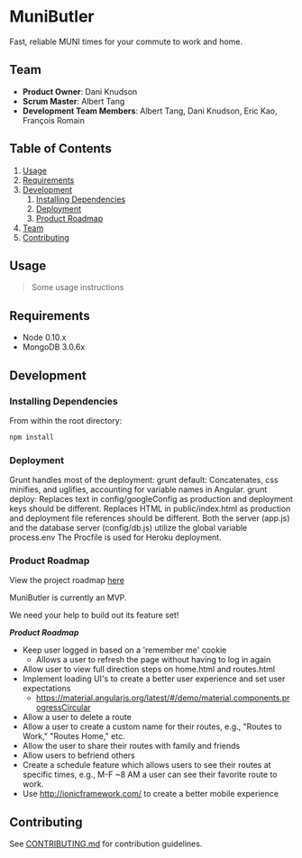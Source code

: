 # MuniButler

> 

Fast, reliable MUNI times for your commute to work and home.

## Team

  - __Product Owner__: Dani Knudson
  - __Scrum Master__: Albert Tang
  - __Development Team Members__: Albert Tang, Dani Knudson, Eric Kao, François Romain

## Table of Contents

1. [Usage](#Usage)
1. [Requirements](#requirements)
1. [Development](#development)
    1. [Installing Dependencies](#installing-dependencies)
    1. [Deployment](#deployment)
    1. [Product Roadmap](#product-roadmap)
1. [Team](#team)
1. [Contributing](#contributing)

## Usage

> Some usage instructions

## Requirements

- Node 0.10.x
- MongoDB 3.0.6x

## Development

### Installing Dependencies

From within the root directory:

```sh
npm install
```

### Deployment
Grunt handles most of the deployment:
  grunt default:
    Concatenates, css minifies, and uglifies, accounting for variable names in Angular.
  grunt deploy:
    Replaces text in config/googleConfig as production and deployment keys should be different.
    Replaces HTML in public/index.html as production and deployment file references should be different.
Both the server (app.js) and the database server (config/db.js) utilize the global variable process.env
The Procfile is used for Heroku deployment.

### Product Roadmap

View the project roadmap [here](https://github.com/ineffablebutler/ineffablebutler/issues)

MuniButler is currently an MVP.

We need your help to build out its feature set!

***Product Roadmap***
- Keep user logged in based on a 'remember me' cookie
    - Allows a user to refresh the page without having to log in again
- Allow user to view full direction steps on home.html and routes.html
- Implement loading UI's to create a better user experience and set user expectations
    - https://material.angularjs.org/latest/#/demo/material.components.progressCircular
- Allow a user to delete a route
- Allow a user to create a custom name for their routes, e.g., "Routes to Work," "Routes Home," etc.
- Allow the user to share their routes with family and friends
- Allow users to befriend others
- Create a schedule feature which allows users to see their routes at specific times, e.g., M-F ~8 AM a user can see their favorite route to work.
- Use http://ionicframework.com/ to create a better mobile experience


## Contributing

See [CONTRIBUTING.md](https://github.com/ineffablebutler/ineffablebutler/master/contributing.md) for contribution guidelines.
